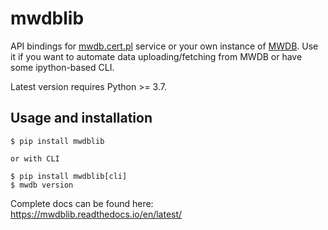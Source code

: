 # mwdblib

API bindings for [mwdb.cert.pl](https://mwdb.cert.pl) service or your own instance of [MWDB](https://github.com/CERT-Polska/mwdb-core).
Use it if you want to automate data uploading/fetching from MWDB or have some ipython-based CLI.

Latest version requires Python >= 3.7.

## Usage and installation

```
$ pip install mwdblib

or with CLI

$ pip install mwdblib[cli]
$ mwdb version
```

Complete docs can be found here: https://mwdblib.readthedocs.io/en/latest/

